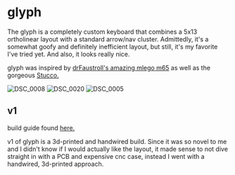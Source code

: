 # glyph
The glyph is a completely custom keyboard that combines a 5x13 ortholinear layout with a standard arrow/nav cluster. Admittedly, it's a somewhat goofy and definitely inefficient layout, but still, it's my favorite I've tried yet. And also, it looks really nice.

glyph was inspired by [drFaustroll's amazing mlego m65](https://mlego.elena.space/m65/) as well as the gorgeous [Stucco.](https://www.reddit.com/r/CustomKeyboards/comments/10k8k6w/custom_ortho_tkl_done_stucco1510/) 

![DSC_0008](https://github.com/galile0-designs/glyphkbd/assets/134774462/0f9bec99-c76c-4ecc-a129-9ab1ce3d6208)
![DSC_0020](https://github.com/galile0-designs/glyphkbd/assets/134774462/0d69dcc5-ae64-4f41-9b0d-04ac140818c2)
![DSC_0005](https://github.com/galile0-designs/glyphkbd/assets/134774462/6a66da9b-4a4c-4f8b-aba8-3e628babb39b)

## v1
build guide found [here.](https://github.com/galile0-designs/glyphkbd/blob/main/v1.2/v1.2_build_guide.md)

v1 of glyph is a 3d-printed and handwired build. Since it was so novel to me and I didn't know if I would actually like the layout, it made sense to not dive straight in with a PCB and expensive cnc case, instead I went with a handwired, 3d-printed approach.
